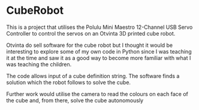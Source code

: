 # CubeRobot
This is a project that utilises the Polulu Mini Maestro 12-Channel USB Servo Controller to control the servos on an Otvinta 3D printed cube robot.

Otvinta do sell software for the cube robot but I thought it would be interesting to explore some of my own code in Python since I was teaching it at the time and saw it as a good way to become more familiar with what I was teaching the children.

The code allows input of a cube definition string.  The software finds a solution which the robot follows to solve the cube.

Further work would utilise the camera to read the colours on each face of the cube and, from there, solve the cube autonomously
